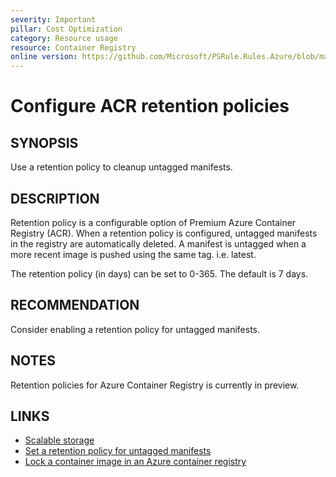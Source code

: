 ```yaml
---
severity: Important
pillar: Cost Optimization
category: Resource usage
resource: Container Registry
online version: https://github.com/Microsoft/PSRule.Rules.Azure/blob/main/docs/rules/en/Azure.ACR.Retention.md
---
```


# Configure ACR retention policies

## SYNOPSIS

Use a retention policy to cleanup untagged manifests.

## DESCRIPTION

Retention policy is a configurable option of Premium Azure Container Registry (ACR).
When a retention policy is configured, untagged manifests in the registry are automatically deleted.
A manifest is untagged when a more recent image is pushed using the same tag. i.e. latest.

The retention policy (in days) can be set to 0-365.
The default is 7 days.

## RECOMMENDATION

Consider enabling a retention policy for untagged manifests.

## NOTES

Retention policies for Azure Container Registry is currently in preview.

## LINKS

- [Scalable storage](https://docs.microsoft.com/azure/container-registry/container-registry-storage#scalable-storage)
- [Set a retention policy for untagged manifests](https://docs.microsoft.com/azure/container-registry/container-registry-retention-policy)
- [Lock a container image in an Azure container registry](https://docs.microsoft.com/azure/container-registry/container-registry-image-lock)
